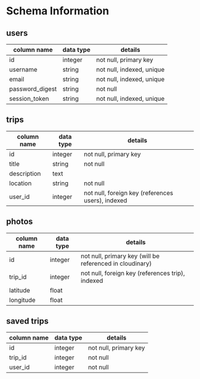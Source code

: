 # Schema Information

## users
column name     | data type | details
----------------|-----------|-----------------------
id              | integer   | not null, primary key
username        | string    | not null, indexed, unique
email           | string    | not null, indexed, unique
password_digest | string    | not null
session_token   | string    | not null, indexed, unique

## trips
column name | data type | details
------------|-----------|-----------------------
id          | integer   | not null, primary key
title       | string    | not null
description | text      |
location    | string    | not null
user_id     | integer   | not null, foreign key (references users), indexed

## photos
column name | data type | details
------------|-----------|-----------------------
id          | integer   | not null, primary key (will be referenced in cloudinary)
trip_id     | integer   | not null, foreign key (references trip), indexed
latitude    | float     |
longitude   | float     |

## saved trips

column name | data type | details
------------|-----------|-----------------------
id          | integer   | not null, primary key
trip_id     | integer   | not null
user_id     | integer   | not null
